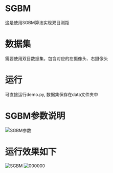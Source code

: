 
# SGBM
这是使用SGBM算法实现双目测距

# 数据集
需要使用双目数据集，包含对应的左摄像头、右摄像头

# 运行
可直接运行demo.py, 数据集保存在data文件夹中

# SGBM参数说明
![SGBM参数](https://user-images.githubusercontent.com/126862486/232375294-7b9e1c06-2439-4bf9-8bf6-c6ab13bef2cf.JPG)


# 运行效果如下
![SGBM](https://user-images.githubusercontent.com/126862486/232373561-b3b249b3-a82a-4d85-98fb-4eff243d61a1.JPG)
![000000](https://user-images.githubusercontent.com/126862486/232373837-179152b2-e0db-4b9c-8d7c-5275352b33c4.png)
